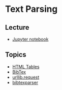 Text Parsing
=====

## Lecture

* [Jupyter notebook](text_parsing.ipynb)

## Topics

* [HTML Tables](https://www.w3schools.com/html/html_tables.asp)
* [BibTex](https://en.wikipedia.org/wiki/BibTeX)
* [urllib.request](https://docs.python.org/3/library/urllib.request.html)
* [bibtexparser](https://bibtexparser.readthedocs.io)
